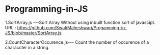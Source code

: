 # Programming-in-JS
1.SortArray.js ---Sort Array Without using inbuilt function sort of javascipt.
URL : https://github.com/SwatiMaheshwari/Progamming-in-JS/blob/master/SortArray.js

2.CountCharacterOccurence.js--- Count the number of occurence of a characcter in a string.
